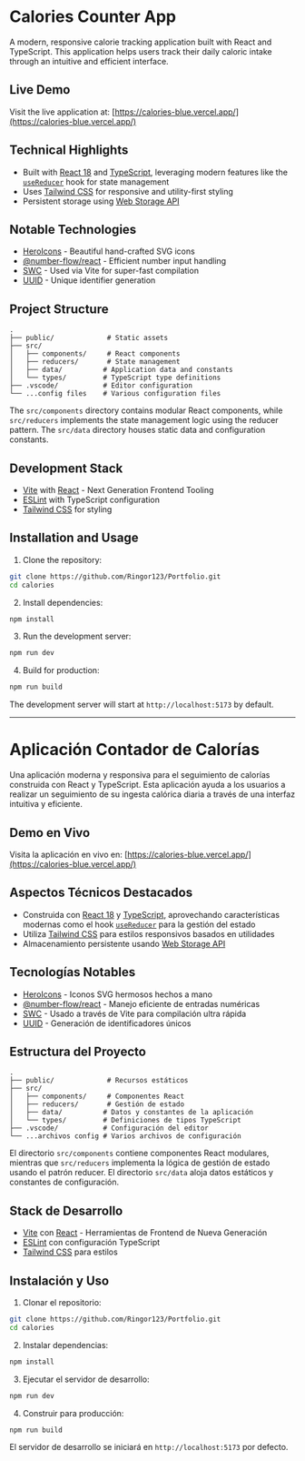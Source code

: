 # Calories Counter App

A modern, responsive calorie tracking application built with React and TypeScript. This application helps users track their daily caloric intake through an intuitive and efficient interface.

## Live Demo

Visit the live application at: [https://calories-blue.vercel.app/](https://calories-blue.vercel.app/)

## Technical Highlights

- Built with [React 18](https://react.dev/) and [TypeScript](https://www.typescriptlang.org/), leveraging modern features like the [`useReducer`](https://react.dev/reference/react/useReducer) hook for state management
- Uses [Tailwind CSS](https://tailwindcss.com/) for responsive and utility-first styling
- Persistent storage using [Web Storage API](https://developer.mozilla.org/en-US/docs/Web/API/Web_Storage_API)

## Notable Technologies

- [HeroIcons](https://heroicons.com/) - Beautiful hand-crafted SVG icons
- [@number-flow/react](https://www.npmjs.com/package/@number-flow/react) - Efficient number input handling
- [SWC](https://swc.rs/) - Used via Vite for super-fast compilation
- [UUID](https://www.npmjs.com/package/uuid) - Unique identifier generation

## Project Structure

```
.
├── public/             # Static assets
├── src/
│   ├── components/     # React components
│   ├── reducers/       # State management
│   ├── data/          # Application data and constants
│   └── types/         # TypeScript type definitions
├── .vscode/           # Editor configuration
└── ...config files    # Various configuration files
```

The `src/components` directory contains modular React components, while `src/reducers` implements the state management logic using the reducer pattern. The `src/data` directory houses static data and configuration constants.

## Development Stack

- [Vite](https://vitejs.dev/) with [React](https://react.dev/) - Next Generation Frontend Tooling
- [ESLint](https://eslint.org/) with TypeScript configuration
- [Tailwind CSS](https://tailwindcss.com/) for styling

## Installation and Usage

1. Clone the repository:
```bash
git clone https://github.com/Ringor123/Portfolio.git
cd calories
```

2. Install dependencies:
```bash
npm install
```

3. Run the development server:
```bash
npm run dev
```

4. Build for production:
```bash
npm run build
```

The development server will start at `http://localhost:5173` by default.

---

# Aplicación Contador de Calorías

Una aplicación moderna y responsiva para el seguimiento de calorías construida con React y TypeScript. Esta aplicación ayuda a los usuarios a realizar un seguimiento de su ingesta calórica diaria a través de una interfaz intuitiva y eficiente.

## Demo en Vivo

Visita la aplicación en vivo en: [https://calories-blue.vercel.app/](https://calories-blue.vercel.app/)

## Aspectos Técnicos Destacados

- Construida con [React 18](https://react.dev/) y [TypeScript](https://www.typescriptlang.org/), aprovechando características modernas como el hook [`useReducer`](https://react.dev/reference/react/useReducer) para la gestión del estado
- Utiliza [Tailwind CSS](https://tailwindcss.com/) para estilos responsivos basados en utilidades
- Almacenamiento persistente usando [Web Storage API](https://developer.mozilla.org/es/docs/Web/API/Web_Storage_API)

## Tecnologías Notables

- [HeroIcons](https://heroicons.com/) - Iconos SVG hermosos hechos a mano
- [@number-flow/react](https://www.npmjs.com/package/@number-flow/react) - Manejo eficiente de entradas numéricas
- [SWC](https://swc.rs/) - Usado a través de Vite para compilación ultra rápida
- [UUID](https://www.npmjs.com/package/uuid) - Generación de identificadores únicos

## Estructura del Proyecto

```
.
├── public/             # Recursos estáticos
├── src/
│   ├── components/     # Componentes React
│   ├── reducers/       # Gestión de estado
│   ├── data/          # Datos y constantes de la aplicación
│   └── types/         # Definiciones de tipos TypeScript
├── .vscode/           # Configuración del editor
└── ...archivos config # Varios archivos de configuración
```

El directorio `src/components` contiene componentes React modulares, mientras que `src/reducers` implementa la lógica de gestión de estado usando el patrón reducer. El directorio `src/data` aloja datos estáticos y constantes de configuración.

## Stack de Desarrollo

- [Vite](https://vitejs.dev/) con [React](https://react.dev/) - Herramientas de Frontend de Nueva Generación
- [ESLint](https://eslint.org/) con configuración TypeScript
- [Tailwind CSS](https://tailwindcss.com/) para estilos

## Instalación y Uso

1. Clonar el repositorio:
```bash
git clone https://github.com/Ringor123/Portfolio.git
cd calories
```

2. Instalar dependencias:
```bash
npm install
```

3. Ejecutar el servidor de desarrollo:
```bash
npm run dev
```

4. Construir para producción:
```bash
npm run build
```

El servidor de desarrollo se iniciará en `http://localhost:5173` por defecto.

